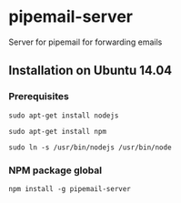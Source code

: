 # pipemail-server
Server for pipemail for forwarding emails

## Installation on Ubuntu 14.04

### Prerequisites
```sudo apt-get install nodejs```

```sudo apt-get install npm```

```sudo ln -s /usr/bin/nodejs /usr/bin/node```

### NPM package global

```npm install -g pipemail-server```